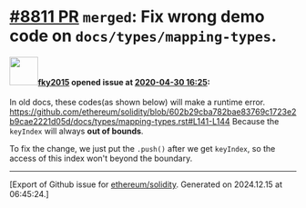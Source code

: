 # [\#8811 PR](https://github.com/ethereum/solidity/pull/8811) `merged`: Fix wrong demo code on `docs/types/mapping-types`.

#### <img src="https://avatars.githubusercontent.com/u/16451516?u=9cf6391532dcd69cca003f777fa4bfd31faf7652&v=4" width="50">[fky2015](https://github.com/fky2015) opened issue at [2020-04-30 16:25](https://github.com/ethereum/solidity/pull/8811):

In old docs, these codes(as shown below) will make a runtime error.
https://github.com/ethereum/solidity/blob/602b29cba782bae83769c1723e2b9cae2221d05d/docs/types/mapping-types.rst#L141-L144
Because the `keyIndex` will always **out of bounds**.

To fix the change, we just put the `.push()` after we get `keyIndex`, so the access of this index won't beyond the boundary.




-------------------------------------------------------------------------------



[Export of Github issue for [ethereum/solidity](https://github.com/ethereum/solidity). Generated on 2024.12.15 at 06:45:24.]
